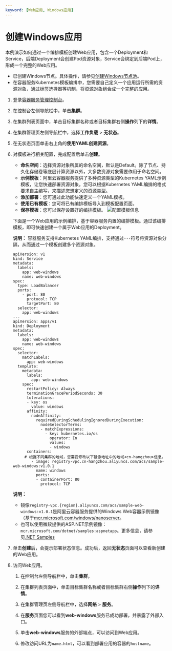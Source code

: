```yaml
---
keyword: [Web应用, Windows应用]
---
```


# 创建Windows应用

本例演示如何通过一个编排模板创建Web应用，包含一个Deployment和Service，后端Deployment会创建Pod资源对象，Service会绑定到后端Pod上，形成一个完整的Web应用。

-   已创建Windows节点。具体操作，请参见[创建Windows节点池](/cn.zh-CN/Kubernetes集群用户指南/Windows容器/创建Windows节点池.md)。
-   在容器服务Kubernetes模板编排中，您需要自己定义一个应用运行所需的资源对象，通过标签选择器等机制，将资源对象组合成一个完整的应用。

1.  登录[容器服务管理控制台](https://cs.console.aliyun.com)。

2.  在控制台左侧导航栏中，单击**集群**。

3.  在集群列表页面中，单击目标集群名称或者目标集群右侧**操作**列下的**详情**。

4.  在集群管理页左侧导航栏中，选择**工作负载** \> **无状态**。

5.  在无状态页面单击右上角的**使用YAML创建资源**。

6.  对模板进行相关配置，完成配置后单击**创建**。

    -   **命名空间**：选择资源对象所属的命名空间，默认是Default。除了节点、持久化存储卷等底层计算资源以外，大多数资源对象需要作用于命名空间。
    -   **示例模板**：阿里云容器服务提供了多种资源类型的Kubernetes YAML示例模板，让您快速部署资源对象。您可以根据Kubernetes YAML编排的格式要求自主编写，来描述您想定义的资源类型。
    -   **添加部署**：您可通过此功能快速定义一个YAML模板。
    -   **使用已有模板**：您可将已有编排模板导入到模板配置页面。
    -   **保存模板**：您可以保存设置好的编排模板。
    ![配置模板信息](https://static-aliyun-doc.oss-accelerate.aliyuncs.com/assets/img/zh-CN/1206659951/p41759.png)

    下面是一个Web应用的示例编排，基于容器服务内置的编排模板。通过该编排模板，即可快速创建一个属于Web应用的Deployment。

    **说明：** 容器服务支持Kubernetes YAML编排，支持通过`---`符号将资源对象分隔，从而通过一个模板创建多个资源对象。

    ```
    apiVersion: v1
    kind: Service
    metadata:
      labels:
        app: web-windows
        name: web-windows
    spec:
      type: LoadBalancer
      ports:
        - port: 80
          protocol: TCP
          targetPort: 80
      selector:
        app: web-windows
    ---
    apiVersion: apps/v1
    kind: Deployment
    metadata:
      labels:
        app: web-windows
        name: web-windows
    spec:
      selector:
        matchLabels:
          app: web-windows
      template:
        metadata:
          labels:
            app: web-windows
        spec:
          restartPolicy: Always
          terminationGracePeriodSeconds: 30
          tolerations:
          - key: os
            value: windows
          affinity:
            nodeAffinity:
              requiredDuringSchedulingIgnoredDuringExecution:
                nodeSelectorTerms:
                - matchExpressions:
                  - key: kubernetes.io/os
                    operator: In
                    values:
                    - windows
          containers:
         # 根据不同集群的地域，您需要修改以下镜像地址中的地域<cn-hangzhou>信息。
            - image: registry-vpc.cn-hangzhou.aliyuncs.com/acs/sample-web-windows:v1.0.1
              name: windows
              ports:
              - containerPort: 80
                protocol: TCP
    ```

    **说明：**

    -   镜像`registry-vpc.{region}.aliyuncs.com/acs/sample-web-windows:v1.0.1`是阿里云容器服务提供的Windows Web容器示例镜像（基于[mcr.microsoft.com/windows/nanoserver](https://hub.docker.com/_/microsoft-windows-nanoserver)。
    -   也可以使用微软提供的ASP.NET示例镜像：`mcr.microsoft.com/dotnet/samples:aspnetapp`。更多信息，请参见[.NET Samples](https://hub.docker.com/_/microsoft-dotnet-samples)
7.  单击**创建**后，会提示部署状态信息。成功后，返回**无状态**页面可以查看新创建的Web应用。

8.  访问Web应用。

    1.  在控制台左侧导航栏中，单击**集群**。

    2.  在集群列表页面中，单击目标集群名称或者目标集群右侧**操作**列下的**详情**。

    3.  在集群管理页左侧导航栏中，选择**网络** \> **服务**。

    4.  在**服务**页面您可以看到**web-windows**服务已成功部署，并暴露了外部入口。

    5.  单击**web-windows**服务的外部端点，可以访问到Web应用。

    6.  修改访问URL为`name.html`，可以看到部署应用的容器的`hostname`。


